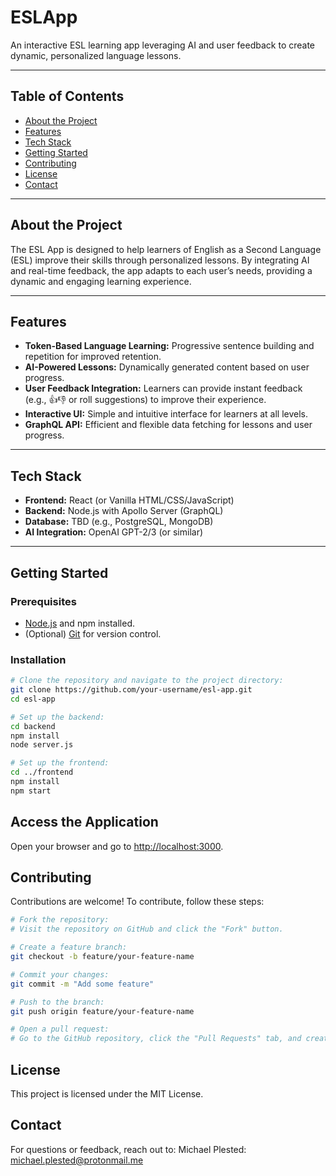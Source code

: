 # ESLApp

An interactive ESL learning app leveraging AI and user feedback to create dynamic, personalized language lessons.

---

## Table of Contents
- [About the Project](#about-the-project)
- [Features](#features)
- [Tech Stack](#tech-stack)
- [Getting Started](#getting-started)
- [Contributing](#contributing)
- [License](#license)
- [Contact](#contact)

---

## About the Project

The ESL App is designed to help learners of English as a Second Language (ESL) improve their skills through personalized lessons. By integrating AI and real-time feedback, the app adapts to each user’s needs, providing a dynamic and engaging learning experience.

---

## Features

- **Token-Based Language Learning:** Progressive sentence building and repetition for improved retention.
- **AI-Powered Lessons:** Dynamically generated content based on user progress.
- **User Feedback Integration:** Learners can provide instant feedback (e.g., 👍👎 or roll suggestions) to improve their experience.
- **Interactive UI:** Simple and intuitive interface for learners at all levels.
- **GraphQL API:** Efficient and flexible data fetching for lessons and user progress.

---

## Tech Stack

- **Frontend:** React (or Vanilla HTML/CSS/JavaScript)
- **Backend:** Node.js with Apollo Server (GraphQL)
- **Database:** TBD (e.g., PostgreSQL, MongoDB)
- **AI Integration:** OpenAI GPT-2/3 (or similar)

---

## Getting Started

### Prerequisites
- [Node.js](https://nodejs.org/) and npm installed.
- (Optional) [Git](https://git-scm.com/) for version control.

### Installation

```bash
# Clone the repository and navigate to the project directory:
git clone https://github.com/your-username/esl-app.git
cd esl-app

# Set up the backend:
cd backend
npm install
node server.js

# Set up the frontend:
cd ../frontend
npm install
npm start
```
## Access the Application

Open your browser and go to [http://localhost:3000](http://localhost:3000).


## Contributing
Contributions are welcome! To contribute, follow these steps:

```bash
# Fork the repository:
# Visit the repository on GitHub and click the "Fork" button.

# Create a feature branch:
git checkout -b feature/your-feature-name

# Commit your changes:
git commit -m "Add some feature"

# Push to the branch:
git push origin feature/your-feature-name

# Open a pull request:
# Go to the GitHub repository, click the "Pull Requests" tab, and create a new pull request.

```
## License
This project is licensed under the MIT License.

## Contact
For questions or feedback, reach out to:
Michael Plested: michael.plested@protonmail.me
